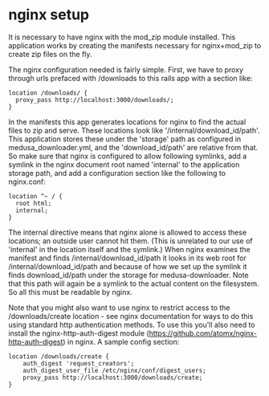 # nginx setup

It is necessary to have nginx with the mod_zip module installed. This application works by creating the manifests
necessary for nginx+mod_zip to create zip files on the fly.

The nginx configuration needed is fairly simple. First, we have to proxy through urls prefaced with /downloads to
this rails app with a section like:

    location /downloads/ {
      proxy_pass http://localhost:3000/downloads/;		 
    }	

In the manifests this app generates locations for nginx to find the actual files to zip and serve. These locations
look like '/internal/download_id/path'. This application stores these under the 'storage' path as configured in 
medusa_downloader.yml, and the 'download_id/path' are relative from that. So make sure that nginx is configured
to allow following symlinks, add a symlink in the nginx document root named 'internal' to the application storage
path, and add a configuration section like the following to nginx.conf:

    location ^~ / {
      root html;
      internal;
    }

The internal directive means that nginx alone is allowed to access these locations; an outside user cannot hit them.
(This is unrelated to our use of 'internal' in the location itself and the symlink.) When nginx examines the 
manifest and finds /internal/download_id/path it looks in its web root for /internal/download_id/path and because 
of how we set up the symlink it finds download_id/path under the storage for medusa-downloader. Note that this path
will again be a symlink to the actual content on the filesystem. So all this must be readable by nginx.

Note that you might also want to use nginx to restrict access to the
/downloads/create location - see nginx documentation for ways to do 
this using standard http authentication methods. To use this you'll
also need to install the nginx-http-auth-digest module 
(https://github.com/atomx/nginx-http-auth-digest) in nginx. A
sample config section:

    location /downloads/create {
        auth_digest 'request_creators';
        auth_digest_user_file /etc/nginx/conf/digest_users;
        proxy_pass http://localhost:3000/downloads/create;
    }
    
